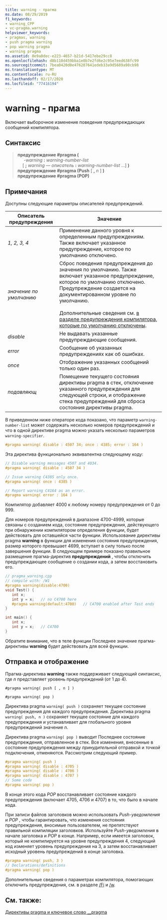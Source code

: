 ```yaml
---
title: warning - прагма
ms.date: 08/29/2019
f1_keywords:
- warning_CPP
- vc-pragma.warning
helpviewer_keywords:
- pragmas, warning
- push pragma warning
- pop warning pragma
- warning pragma
ms.assetid: 8e9a0dec-e223-4657-b21d-5417ebe29cc8
ms.openlocfilehash: d8b110d459bba1e0b7e2fd6e2c95e7eed638fc99
ms.sourcegitcommit: 7bea0420d0e476287641edeb33a9d5689a98cb98
ms.translationtype: MT
ms.contentlocale: ru-RU
ms.lasthandoff: 02/17/2020
ms.locfileid: "77416194"
---
```

# <a name="warning-pragma"></a>warning - прагма

Включает выборочное изменение поведения предупреждающих сообщений компилятора.

## <a name="syntax"></a>Синтаксис

> **предупреждение #pragma (** \
> &nbsp;&nbsp;&nbsp;&nbsp; *-warning* **:** *warning-number-list*\
> &nbsp;&nbsp;&nbsp;&nbsp;[ **;** *warning — описатель* **:** *warning-number-list* ...] **)** \
> **предупреждение #pragma (Push** [ **,** *n* ] **)** \
> **предупреждение #pragma (POP)**

## <a name="remarks"></a>Примечания

Доступны следующие параметры описателей предупреждений.

|Описатель предупреждения|Значение|
|------------------------|-------------|
|*1, 2, 3, 4*|Применение данного уровня к определенным предупреждениям. Также включает указанное предупреждение, которое по умолчанию отключено.|
|*значение по умолчанию*|Сброс поведения предупреждения до значения по умолчанию. Также включает указанное предупреждение, которое по умолчанию отключено. Предупреждение создается на документированном уровне по умолчанию.<br /><br /> Дополнительные сведения см. [в разделе предупреждения компилятора, которые по умолчанию отключены](../preprocessor/compiler-warnings-that-are-off-by-default.md).|
|*disable*|Не выдавать указанные предупреждающие сообщения.|
|*error*|Сообщение об указанных предупреждениях как об ошибках.|
|*once*|Отображение указанных сообщений только один раз.|
|*подавляющ*|Помещение текущего состояния директивы pragma в стек, отключение указанного предупреждения для следующей строки, и отображение стека предупреждений для сброса состояния директивы pragma.|

В приведенном ниже операторе кода показано, что параметр `warning-number-list` может содержать несколько номеров предупреждений и что в одной директиве pragma можно указать несколько параметров `warning-specifier`.

```cpp
#pragma warning( disable : 4507 34; once : 4385; error : 164 )
```

Эта директива функционально эквивалентна следующему коду:

```cpp
// Disable warning messages 4507 and 4034.
#pragma warning( disable : 4507 34 )

// Issue warning C4385 only once.
#pragma warning( once : 4385 )

// Report warning C4164 as an error.
#pragma warning( error : 164 )
```

Компилятор добавляет 4000 к любому номеру предупреждения от 0 до 999.

Для номеров предупреждений в диапазоне 4700-4999, которые связаны с созданием кода, состояние предупреждения, действующего при обнаружении компилятором определения функции, будет действовать для оставшейся части функции. Использование директивы pragma **warning** в функции для изменения состояния предупреждения, размер которого превышает 4699, вступает в силу только после завершения функции. В следующем примере показано правильное размещение прагма-директив **предупреждений** , чтобы отключить предупреждающее сообщение о создании кода, а затем восстановить его.

```cpp
// pragma_warning.cpp
// compile with: /W1
#pragma warning(disable:4700)
void Test() {
   int x;
   int y = x;   // no C4700 here
   #pragma warning(default:4700)   // C4700 enabled after Test ends
}

int main() {
   int x;
   int y = x;   // C4700
}
```

Обратите внимание, что в теле функции Последнее значение прагма-директивы **warning** будет действовать для всей функции.

## <a name="push-and-pop"></a>Отправка и отображение

Прагма-директива **warning** также поддерживает следующий синтаксис, где *n* представляет уровень предупреждений (от 1 до 4).

`#pragma warning( push [ , n ] )`

`#pragma warning( pop )`

Директива pragma `warning( push )` сохраняет текущее состояние предупреждения для каждого предупреждения. Директива pragma `warning( push, n )` сохраняет текущее состояние для каждого предупреждения и устанавливает для глобального уровня предупреждений значение *n*.

Директива pragma `warning( pop )` выводит Последнее состояние предупреждения, отправленное в стек. Все изменения, внесенные в состояние предупреждения между *принудительной* отправкой и *точкой* подключения, отменяются. Рассмотрим следующий пример.

```cpp
#pragma warning( push )
#pragma warning( disable : 4705 )
#pragma warning( disable : 4706 )
#pragma warning( disable : 4707 )
// Some code
#pragma warning( pop )
```

В конце этого кода *POP* восстанавливает состояние каждого предупреждения (включает 4705, 4706 и 4707) в то, что было в начале кода.

При записи файлов заголовков можно использовать *Push-уведомления* и *POP* , чтобы гарантировать, что изменения состояния предупреждения, вносимые пользователем, не препятствуют правильной компиляции заголовков. Используйте *Push-уведомления* в начале заголовка и *POP* в конце. Например, если имеется заголовок, который не компилируется на уровне предупреждения 4, следующий код изменяет уровень предупреждения на 3, а затем восстанавливает исходный уровень предупреждений в конце заголовка.

```cpp
#pragma warning( push, 3 )
// Declarations/definitions
#pragma warning( pop )
```

Дополнительные сведения о параметрах компилятора, помогающих отключить предупреждения, см. в разделе [/Fi](../build/reference/fi-name-forced-include-file.md) и [/w](../build/reference/compiler-option-warning-level.md).

## <a name="see-also"></a>См. также:

[Директивы pragma и ключевое слово __pragma](../preprocessor/pragma-directives-and-the-pragma-keyword.md)
